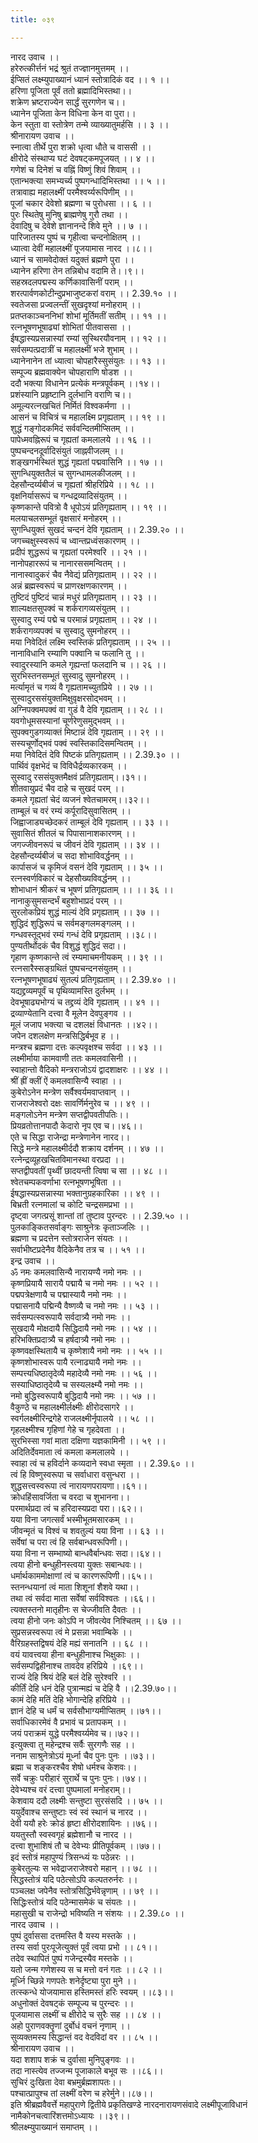 ```yaml
---
title: ०३९

---
```

नारद उवाच ।।  
हरेरुत्कीर्त्तनं भद्रं श्रुतं तज्ज्ञानमुत्तमम् ।।  
ईप्सितं लक्ष्म्युपाख्यानं ध्यानं स्तोत्रादिकं वद ।। १ ।।  
हरिणा पूजिता पूर्वं ततो ब्रह्मादिभिस्तथा।।  
शक्रेण भ्रष्टराज्येन सार्द्धं सुरगणेन च।।  
ध्यानेन पूजिता केन विधिना केन वा पुरा।।  
केन स्तुता वा स्तोत्रेण तन्मे व्याख्यातुमर्हसि ।। ३ ।।  
श्रीनारायण उवाच ।।  
स्नात्वा तीर्थे पुरा शक्रो धृत्वा धौते च वाससी ।।  
क्षीरोदे संस्थाप्य घटं देवषट्कमपूजयत् ।। ४ ।।  
गणेशं च दिनेशं च वह्निं विष्णुं शिवं शिवाम् ।।  
एतान्भक्त्या समभ्यर्च्य पुष्पगन्धादिभिस्तथा ।। ५ ।।  
तत्रावाह्य महालक्ष्मीं परमैश्वर्य्यरूपिणीम् ।।  
पूजां चकार देवेशो ब्रह्मणा च पुरोधसा ।। ६ ।।  
पुरः स्थितेषु मुनिषु ब्राह्मणेषु गुरौ तथा ।।  
देवादिषु च देवेशे ज्ञानानन्दे शिवे मुने ।। ७ ।।  
पारिजातस्य पुष्पं च गृहीत्वा चन्दनोक्षितम् ।।  
ध्यात्वा देवीं महालक्ष्मीं पूजयामास नारद ।।८।।  
ध्यानं च सामवेदोक्तं यदुक्तं ब्रह्मणे पुरा ।।  
ध्यानेन हरिणा तेन तन्निबोध वदामि ते।।९।।  
सहस्रदलपद्मस्य कर्णिकावासिनीं पराम् ।।  
शरत्पार्वणकोटीन्दुप्रभाजुष्टकरां वराम् ।। 2.39.१० ।।  
स्वतेजसा प्रज्वलन्तीं सुखदृश्यां मनोहराम् ।।  
प्रतप्तकाञ्चननिभां शोभां मूर्तिमतीं सतीम् ।। ११ ।।  
रत्नभूषणभूषाढ्यां शोभितां पीतवाससा ।।  
ईषद्धास्यप्रसन्नास्यां रम्यां सुस्थिरयौवनाम् ।। १२ ।।  
सर्वसम्पत्प्रदात्रीं च महालक्ष्मीं भजे शुभाम् ।।  
ध्यानेनानेन तां ध्यात्वा चोपहारैस्सुसंयुतः ।। १३ ।।  
सम्पूज्य ब्रह्मवाक्येन चोपहाराणि षोडश ।।  
ददौ भक्त्या विधानेन प्रत्येकं मन्त्रपूर्वकम् ।।१४।।  
प्रशंस्यानि प्रहृष्टानि दुर्लभानि वराणि च।।  
अमूल्यरत्नखचितं निर्मितं विश्वकर्मणा ।।  
आसनं च विचित्रं च महालक्ष्मि प्रगृह्यताम् ।। १९ ।।  
शुद्धं गङ्गोदकमिदं सर्ववन्दितमीप्सितम् ।।  
पापेध्मवह्निरूपं च गृह्यतां कमलालये ।। १६ ।।  
पुष्पचन्दनदूर्वादिसंयुतं जाह्नवीजलम् ।।  
शङ्खगर्भस्थितं शुद्धं गृह्यतां पद्मवासिनि ।। १७ ।।  
सुगन्धियुक्ततैलं च सुगन्धामलकीजलम् ।।  
देहसौन्दर्य्यबीजं च गृह्यतां श्रीहरिप्रिये ।। १८ ।।  
वृक्षनिर्यासरूपं च गन्धद्रव्यादिसंयुतम् ।।  
कृष्णकान्ते पवित्रो वै धूपोऽयं प्रतिगृह्यताम् ।। १९ ।।  
मलयाचलसम्भूतं वृक्षसारं मनोहरम् ।।  
सुगन्धियुक्तं सुखदं चन्दनं देवि गृह्यताम् ।। 2.39.२० ।।  
जगच्चक्षुस्स्वरूपं च ध्वान्तप्रध्वंसकारणम् ।।  
प्रदीपं शुद्धरूपं च गृह्यतां परमेश्वरि ।। २१ ।।  
नानोपहाररूपं च नानारससमन्वितम् ।।  
नानास्वादुकरं चैव नैवेद्यं प्रतिगृह्यताम् ।। २२ ।।  
अन्नं ब्रह्मस्वरूपं च प्राणरक्षणकारणम् ।।  
तुष्टिदं पुष्टिदं चान्नं मधुरं प्रतिगृह्यताम् ।। २३ ।।  
शाल्यक्षतसुपक्वं च शर्करागव्यसंयुतम् ।।  
सुस्वादु रम्यं पद्मे च परमान्नं प्रगृह्यताम् ।। २४ ।।  
शर्करागव्यपक्वं च सुस्वादु सुमनोहरम् ।।  
मया निवेदितं लक्ष्मि स्वस्तिकं प्रतिगृह्यताम् ।। २५ ।।  
नानाविधानि रम्याणि पक्वानि च फलानि तु ।।  
स्वादुरस्यानि कमले गृह्यन्तां फलदानि च ।। २६ ।।  
सुरभिस्तनसम्भूतं सुस्वादु सुमनोहरम् ।।  
मर्त्यामृतं च गव्यं वै गृह्यतामच्युतप्रिये ।। २७ ।।  
सुस्वादुरससंयुक्तमिक्षुवृक्षरसोद्भवम् ।।  
अग्निपक्वमपक्वं वा गुडं वै देवि गृह्यताम् ।। २८ ।।  
यवगोधूमसस्यानां चूर्णरेणुसमुद्भवम् ।।  
सुपक्वगुडगव्याक्तं मिष्टान्नं देवि गृह्यताम् ।। २९ ।।  
सस्यचूर्णोद्भवं पक्वं स्वस्तिकादिसमन्वितम् ।।  
मया निवेदितं देवि पिष्टकं प्रतिगृह्यताम् ।। 2.39.३० ।।  
पार्थिवं वृक्षभेदं च विविधैर्द्रव्यकारकम् ।।  
सुस्वादु रससंयुक्तमैक्षवं प्रतिगृह्यताम्।।३१।।  
शीतवायुप्रदं चैव दाहे च सुखदं परम् ।।  
कमले गृह्यतां चेदं व्यजनं श्वेतचामरम्।।३२।।  
ताम्बूलं च वरं रम्यं कर्पूरादिसुवासितम् ।।  
जिह्वाजाड्यच्छेदकरं ताम्बूलं देवि गृह्यताम् ।। ३३ ।।  
सुवासितं शीतलं च पिपासानाशकारणम् ।।  
जगज्जीवनरूपं च जीवनं देवि गृह्यताम् ।। ३४ ।।  
देहसौन्दर्य्यबीजं च सदा शोभाविवर्द्धनम् ।।  
कार्पासजं च कृमिजं वसनं देवि गृह्यताम् ।। ३५ ।।  
रत्नस्वर्णविकारं च देहसौख्यविवर्द्धनम् ।।  
शोभाधानं श्रीकरं च भूषणं प्रतिगृह्यताम् ।। ।। ३६ ।।  
नानाकुसुमसन्दर्भं बहुशोभाप्रदं परम् ।।  
सुरलोकप्रियं शुद्धं माल्यं देवि प्रगृह्यताम् ।। ३७ ।।  
शुद्धिदं शुद्धिरूपं च सर्वमङ्गलमङ्गलम् ।।  
गन्धवस्तूद्भवं रम्यं गन्धं देवि प्रगृह्यताम् ।।३८।।  
पुण्यतीर्थोदकं चैव विशुद्धं शुद्धिदं सदा।।  
गृहाण कृष्णकान्ते त्वं रम्यमाचमनीयकम् ।। ३९ ।।  
रत्नसारैस्सङ्ग्रथितं पुष्पचन्दनसंयुतम् ।।  
रत्नभूषणभूषाढ्यं सुतल्पं प्रतिगृह्यताम् ।। 2.39.४० ।।  
यद्यद्द्रव्यमपूर्वं च पृथिव्यामस्ति दुर्लभम् ।।  
देवभूषाढ्यभोग्यं च तद्द्रव्यं देवि गृह्यताम् ।। ४१ ।।  
द्रव्याण्येतानि दत्त्वा वै मूलेन देवपुङ्गव ।।  
मूलं जजाप भक्त्या च दशलक्षं विधानतः ।।४२।।  
जपेन दशलक्षेण मन्त्रसिद्धिर्बभूव ह ।।  
मन्त्रश्च ब्रह्मणा दत्तः कल्पवृक्षश्च सर्वदा ।। ४३ ।।  
लक्ष्मीर्माया कामवाणी ततः कमलवासिनी ।।  
स्वाहान्तो वैदिको मन्त्रराजोऽयं द्वादशाक्षरः ।। ४४ ।।  
श्रीं ह्रीं क्लीं ऐं कमलवासिन्यै स्वाहा ।।  
कुबेरोऽनेन मन्त्रेण सर्वैश्वर्यमवाप्तवान् ।।  
राजराजेश्वरो दक्षः सावर्णिर्मनुरेव च ।। ४९ ।।  
मङ्गलोऽनेन मन्त्रेण सप्तद्वीपवतीपतिः।।  
प्रियव्रतोत्तानपादौ केदारो नृप एव च।।४६।।  
एते च सिद्धा राजेन्द्रा मन्त्रेणानेन नारद।।  
सिद्धे मन्त्रे महालक्ष्मीर्ददौ शक्राय दर्शनम् ।। ४७ ।।  
रत्नेन्द्रव्यूहखचितविमानस्था वरप्रदा ।।  
सप्तद्वीपवतीं पृथ्वीं छादयन्ती त्विषा च सा ।। ४८ ।।  
श्वेतचम्पकवर्णाभा रत्नभूषणभूषिता ।।  
ईषद्धास्यप्रसन्नास्या भक्तानुग्रहकारिका ।। ४९ ।।  
बिभ्रती रत्नमालां च कोटि चन्द्रसमप्रभा ।।  
दृष्ट्वा जगत्प्रसूं शान्तां तां तुष्टाव पुरन्दरः ।। 2.39.५० ।।  
पुलकाङ्कितसर्वाङ्गः साश्रुनेत्रः कृताञ्जलिः ।।  
ब्रह्मणा च प्रदत्तेन स्तोत्रराजेन संयतः ।।  
सर्वाभीष्टप्रदेनैव वैदिकेनैव तत्र च ।। ५१ ।।  
इन्द्र उवाच ।।  
ॐ नमः कमलवासिन्यै नारायण्यै नमो नमः ।।  
कृष्णप्रियायै सारायै पद्मायै च नमो नमः ।। ५२ ।।  
पद्मपत्रेक्षणायै च पद्मास्यायै नमो नमः ।।  
पद्मासनायै पद्मिन्यै वैष्णव्यै च नमो नमः ।। ५३ ।।  
सर्वसम्पत्स्वरूपायै सर्वदात्र्यै नमो नमः ।।  
सुखदायै मोक्षदायै सिद्धिदायै नमो नमः ।। ५४ ।।  
हरिभक्तिप्रदात्र्यै च हर्षदात्र्यै नमो नमः ।।  
कृष्णवक्षस्थितायै च कृष्णेशायै नमो नमः ।। ५५ ।।  
कृष्णशोभास्वरू पायै रत्नाढ्यायै नमो नमः ।।  
सम्पत्त्यधिष्ठातृदेव्यै महादेव्यै नमो नमः ।। ५६ ।।  
सस्याधिष्ठातृदेव्यै च सस्यलक्ष्म्यै नमो नमः ।।  
नमो बुद्धिस्वरूपायै बुद्धिदायै नमो नमः ।। ५७ ।।  
वैकुण्ठे च महालक्ष्मीर्लक्ष्मीः क्षीरोदसागरे ।।  
स्वर्गलक्ष्मीरिन्द्रगेहे राजलक्ष्मीर्नृपालये ।। ५८ ।।  
गृहलक्ष्मीश्च गृहिणां गेहे च गृहदेवता ।।  
सुरभिस्सा गवां माता दक्षिणा यज्ञकामिनी ।। ५९ ।।  
अदितिर्देवमाता त्वं कमला कमलालये ।।  
स्वाहा त्वं च हविर्दाने कव्यदाने स्वधा स्मृता ।। 2.39.६० ।।  
त्वं हि विष्णुस्वरूपा च सर्वाधारा वसुन्धरा ।।  
शुद्धसत्त्वस्वरूपा त्वं नारायणपरायणा।।६१।।  
क्रोधहिंसावर्जिता च वरदा च शुभानना।।  
परमार्थप्रदा त्वं च हरिदास्यप्रदा परा।।६२।।  
यया विना जगत्सर्वं भस्मीभूतमसारकम् ।।  
जीवन्मृतं च विश्वं च शवतुल्यं यया विना ।। ६३ ।।  
सर्वेषां च परा त्वं हि सर्वबान्धवरूपिणी।।  
यया विना न सम्भाष्यो बान्धवैर्बान्धवः सदा।।६४।।  
त्वया हीनो बन्धुहीनस्त्वया युक्तः सबान्धवः।।  
धर्मार्थकाममोक्षाणां त्वं च कारणरूपिणी।।६५।।  
स्तनन्धयानां त्वं माता शिशूनां शैशवे यथा।।  
तथा त्वं सर्वदा माता सर्वेषां सर्वविश्वतः ।।६६।।  
त्यक्तस्तनो मातृहीनः स चेज्जीवति दैवतः ।।  
त्वया हीनो जनः कोऽपि न जीवत्येव निश्चितम् ।। ६७ ।।  
सुप्रसन्नस्वरूपा त्वं मे प्रसन्ना भवाम्बिके ।।  
वैरिग्रहस्तद्विषयं देहि मह्यं सनातनि ।। ६८ ।।  
वयं यावत्त्वया हीना बन्धुहीनाश्च भिक्षुकाः ।।  
सर्वसम्पद्विहीनाश्च तावदेव हरिप्रिये ।।६९।।  
राज्यं देहि श्रियं देहि बलं देहि सुरेश्वरि ।।  
कीर्तिं देहि धनं देहि पुत्रान्मह्यं च देहि वै ।।2.39.७०।।  
कामं देहि मतिं देहि भोगान्देहि हरिप्रिये ।।  
ज्ञानं देहि च धर्मं च सर्वसौभाग्यमीप्सितम् ।।७१।।  
सर्वाधिकारमेवं वै प्रभावं च प्रतापकम् ।।  
जयं पराक्रमं युद्धे परमैश्वर्य्यमेव च।।७२।।  
इत्युक्त्वा तु महेन्द्रश्च सर्वैः सुरगणैः सह ।।  
ननाम साश्रुनेत्रोऽयं मूर्ध्ना चैव पुनः पुनः ।।७३।।  
ब्रह्मा च शङ्करश्चैव शेषो धर्मश्च केशवः।।  
सर्वे चक्रुः परीहारं सुरार्थे च पुनः पुनः।।७४।।  
देवेभ्यश्च वरं दत्त्वा पुष्पमालां मनोहराम्।।  
केशवाय ददौ लक्ष्मीः सन्तुष्टा सुरसंसदि ।। ७५ ।।  
ययुर्देवाश्च सन्तुष्टाः स्वं स्वं स्थानं च नारद ।।  
देवी ययौ हरेः क्रोडं हृष्टा क्षीरोदशायिनः ।।७६।।  
ययतुस्तौ स्वस्वगृहं ब्रह्मेशानौ च नारद ।।  
दत्त्वा शुभाशिषं तौ च देवेभ्यः प्रीतिपूर्वकम् ।।७७।।  
इदं स्तोत्रं महापुण्यं त्रिसन्ध्यं यः पठेन्नरः ।।  
कुबेरतुल्यः स भवेद्राजराजेश्वरो महान् ।। ७८ ।।  
सिद्धस्तोत्रं यदि पठेत्सोऽपि कल्पतरुर्नरः ।।  
पञ्चलक्ष जपेनैव स्तोत्रसिद्धिर्भवेन्नृणाम् ।। ७९ ।।  
सिद्धिःस्तोत्रं यदि पठेन्मासमेकं च संयतः ।।  
महासुखी च राजेन्द्रो भविष्यति न संशयः ।। 2.39.८० ।।  
नारद उवाच ।।  
पुष्पं दुर्वाससा दत्तमस्ति वै यस्य मस्तके ।।  
तस्य सर्वा पुरःपूजेत्युक्तं पूर्वं त्वया प्रभो ।। ८१।।  
तदेव स्थापितं पुष्पं गजेन्द्रस्यैव मस्तके ।।  
यतो जन्म गणेशस्य स च मत्तो वनं गतः ।। ८२ ।।  
मूर्ध्नि च्छिन्ने गणपतेः शनेर्दृष्ट्या पुरा मुने ।।  
तत्स्कन्धे योजयामास हस्तिमस्तं हरिः स्वयम् ।।८३।।  
अधुनोक्तं देवषट्कं सम्पूज्य च पुरन्दरः ।।  
पूजयामास लक्ष्मीं च क्षीरोदे च सुरैः सह ।। ८४ ।।  
अहो पुराणवक्तॄणां दुर्बोधं वचनं नृणाम् ।।  
सुव्यक्तमस्य सिद्धान्तं वद वेदविदां वर ।। ८५ ।।  
श्रीनारायण उवाच ।।  
यदा शशाप शक्रं च दुर्वासा मुनिपुङ्गवः ।।  
तदा नास्त्येव तज्जन्म पूजाकाले बभूव सः ।।८६।।  
सुचिरं दुःखिता देवा बभ्रमुर्ब्रह्मशापतः।।  
पश्चात्प्रापुश्च तां लक्ष्मीं वरेण च हरेर्मुने।।८७।।  
इति श्रीब्रह्मवैवर्त्ते महापुराणे द्वितीये प्रकृतिखण्डे नारदनारायणसंवादे लक्ष्मीपूजाविधानं नामैकोनचत्वारिंशत्तमोऽध्यायः ।।३९।।  
श्रीलक्ष्म्युपाख्यानं समाप्तम् ।।